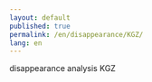```yaml
---
layout: default
published: true
permalink: /en/disappearance/KGZ/
lang: en
---
```


disappearance analysis KGZ
